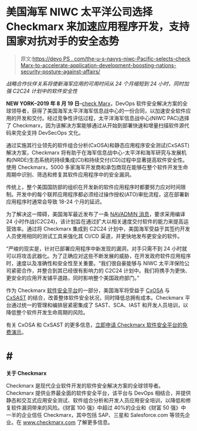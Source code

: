 # 美国海军 NIWC 太平洋公司选择 Checkmarx 来加速应用程序开发，支持国家对抗对手的安全态势

> 原文:[https://devo PS . com/the-u-s-navys-niwc-Pacific-selects-check Marx-to-accelerate-application-development-boosting-nations-security-posture-against-affairs/](https://devops.com/the-u-s-navys-niwc-pacific-selects-checkmarx-to-accelerate-application-development-bolstering-nations-security-posture-against-adversaries/)

*战略合作伙伴关系将使新海军应用的可用时间从 24 个月缩短到 24 小时，同时加强 C2C24 计划中的软件安全性*

**NEW YORK–2019 年 8 月 19 日**–[check Marx](https://www.checkmarx.com/)，DevOps 软件安全解决方案的全球领导者，获得了美国海军太平洋海军信息战中心的一份合同，以加速安全软件应用的开发和交付。经过竞争性评估过程，太平洋海军信息战中心(NIWC PAC)选择了 Checkmarx，因为该解决方案能够通过从开始到部署快速和增量扫描软件源代码来完全支持 DevSecOps 文化。

通过实施其行业领先的软件组合分析(CxOSA)和静态应用程序安全测试(CxSAST)解决方案，Checkmarx 将有助于在海军信息战中心-太平洋和海军研究与发展机构(NRDE)生态系统的持续集成(CI)和持续交付(CD)过程中显著提高软件安全性。使用 Checkmarx，5000 多家海军开发商和承包商现在能够在整个软件开发生命周期中识别、筛选和修复其软件应用程序中的安全漏洞。

传统上，整个美国国防部的组织在开发新的软件应用程序时都要努力应对时间限制。开发中的每个联邦应用程序都必须经过操作授权(ATO)审批流程，这在部署新应用程序时通常会导致 18-24 个月的延迟。

为了解决这一障碍，美国海军最近发布了一条 [NAVADMIN 消息](https://www.public.navy.mil/bupers-npc/reference/messages/Documents/NAVADMINS/NAV2018/nav18315.txt)，要求采用编译 24 小时作战(C2C24)，该计划旨在通过扩大以相关速度交付软件的能力来提高运营效率。通过将 Checkmarx 集成到 C2C24 计划中，美国海军受益于其签约开发人员使用相同的测试工具来强化其 CI/CD 渠道，并更快地发布更安全的软件。

“严峻的现实是，针对已部署应用程序中新发现的漏洞，对手只需不到 24 小时就可以将攻击武器化。为了正确应对这些不断发展的威胁，在开发政府软件应用程序时，速度以及准确性和安全性至关重要。“我们很自豪能够与 NIWC 太平洋保险公司紧密合作，并整合到其已经很有影响力的 C2C24 计划中。我们将携手为更快、更安全的应用开发铺平道路，同时影响整个美国政府部门。”

作为 Checkmarx [软件安全平台](https://www.checkmarx.com/products/)的一部分，美国海军将受益于 [CxOSA](https://www.checkmarx.com/products/open-source-security-analysis/) 与 [CxSAST](https://www.checkmarx.com/products/static-application-security-testing/) 的结合，改善整体软件安全状况，同时降低总拥有成本。Checkmarx 平台通过统一的管理和编排层紧密集成了 SAST、SCA、IAST 和开发人员培训，以降低整个软件开发生命周期的风险。

有关 CxOSA 和 CxSAST 的更多信息，[立即申请 Checkmarx 软件安全平台的免费演示](https://info.checkmarx.com/request-a-demo)。

# # #

**关于 Checkmarx**

Checkmarx 是现代企业软件开发的软件安全解决方案的全球领导者。Checkmarx 提供业界最全面的软件安全平台，该平台与 DevOps 相结合，并提供静态和交互式应用安全测试、软件组合分析和开发人员应用安全培训，以降低和修复软件漏洞带来的风险。《财富 100 强》中超过 40%的企业和《财富 50 强》中一半的企业信任 Checkmarx，其中包括 SAP、三星和 Salesforce.com 等领先企业。在 www.checkmarx.com 了解更多信息。